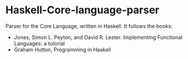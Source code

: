 # Haskell-Core-language-parser

Parser for the Core Language, written in Haskell.
It follows the books:
  - Jones, Simon L. Peyton, and David R. Lester. Implementing Functional Languages: a tutorial
  - Graham Hutton, Programming in Haskell
